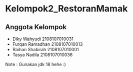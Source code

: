 # Kelompok2_RestoranMamak

## Anggota Kelompok
- Diky Wahyudi 2108107010031
- Furqan Ramadhan 2108107010013
- Raihan Shabirah 2108107010001
- Tasya Nadila 2108107010036


Note : Gunakan jdk 18 hehe :)